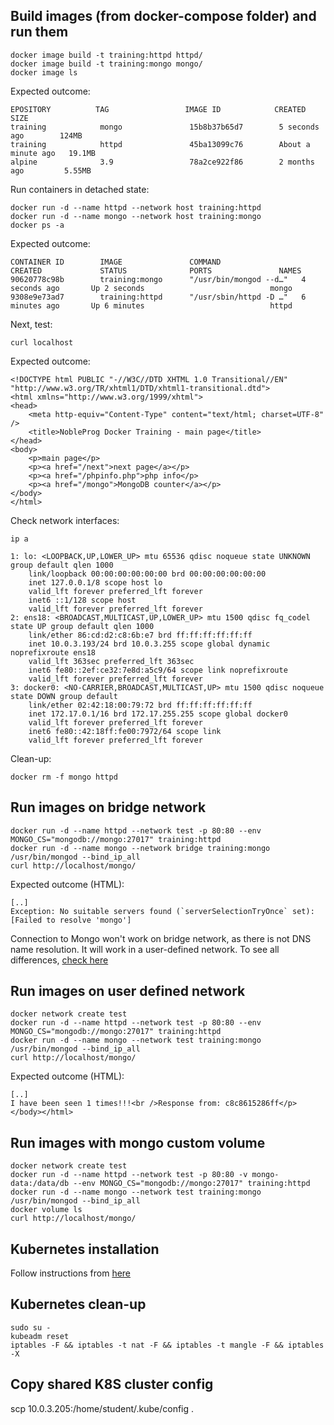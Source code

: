 ## Build images (from docker-compose folder) and run them

    docker image build -t training:httpd httpd/
    docker image build -t training:mongo mongo/
    docker image ls 

Expected outcome:

    EPOSITORY          TAG                 IMAGE ID            CREATED              SIZE
    training            mongo               15b8b37b65d7        5 seconds ago        124MB
    training            httpd               45ba13099c76        About a minute ago   19.1MB
    alpine              3.9                 78a2ce922f86        2 months ago         5.55MB

Run containers in detached state:

    docker run -d --name httpd --network host training:httpd
    docker run -d --name mongo --network host training:mongo
    docker ps -a 

Expected outcome:

    CONTAINER ID        IMAGE               COMMAND                  CREATED             STATUS              PORTS               NAMES
    90620778c98b        training:mongo      "/usr/bin/mongod --d…"   4 seconds ago       Up 2 seconds                            mongo
    9308e9e73ad7        training:httpd      "/usr/sbin/httpd -D …"   6 minutes ago       Up 6 minutes                            httpd

Next, test:

    curl localhost

Expected outcome:


    <!DOCTYPE html PUBLIC "-//W3C//DTD XHTML 1.0 Transitional//EN" "http://www.w3.org/TR/xhtml1/DTD/xhtml1-transitional.dtd">
    <html xmlns="http://www.w3.org/1999/xhtml">
    <head>
        <meta http-equiv="Content-Type" content="text/html; charset=UTF-8" />
        <title>NobleProg Docker Training - main page</title>
    </head>
    <body>
        <p>main page</p>
        <p><a href="/next">next page</a></p>
        <p><a href="/phpinfo.php">php info</p>
        <p><a href="/mongo">MongoDB counter</a></p>
    </body>
    </html>

Check network interfaces:

    ip a 

    1: lo: <LOOPBACK,UP,LOWER_UP> mtu 65536 qdisc noqueue state UNKNOWN group default qlen 1000
        link/loopback 00:00:00:00:00:00 brd 00:00:00:00:00:00
        inet 127.0.0.1/8 scope host lo
        valid_lft forever preferred_lft forever
        inet6 ::1/128 scope host 
        valid_lft forever preferred_lft forever
    2: ens18: <BROADCAST,MULTICAST,UP,LOWER_UP> mtu 1500 qdisc fq_codel state UP group default qlen 1000
        link/ether 86:cd:d2:c8:6b:e7 brd ff:ff:ff:ff:ff:ff
        inet 10.0.3.193/24 brd 10.0.3.255 scope global dynamic noprefixroute ens18
        valid_lft 363sec preferred_lft 363sec
        inet6 fe80::2ef:ce32:7e8d:a5c9/64 scope link noprefixroute 
        valid_lft forever preferred_lft forever
    3: docker0: <NO-CARRIER,BROADCAST,MULTICAST,UP> mtu 1500 qdisc noqueue state DOWN group default 
        link/ether 02:42:18:00:79:72 brd ff:ff:ff:ff:ff:ff
        inet 172.17.0.1/16 brd 172.17.255.255 scope global docker0
        valid_lft forever preferred_lft forever
        inet6 fe80::42:18ff:fe00:7972/64 scope link 
        valid_lft forever preferred_lft forever

Clean-up: 

    docker rm -f mongo httpd

## Run images on bridge network

    docker run -d --name httpd --network test -p 80:80 --env MONGO_CS="mongodb://mongo:27017" training:httpd
    docker run -d --name mongo --network bridge training:mongo /usr/bin/mongod --bind_ip_all
    curl http://localhost/mongo/
    
Expected outcome (HTML):

    [..]
    Exception: No suitable servers found (`serverSelectionTryOnce` set): [Failed to resolve 'mongo']
    
Connection to Mongo won't work on bridge network, as there is not DNS name resolution. It will work in a user-defined network.
To see all differences, [check here](https://docs.docker.com/network/bridge/) 

## Run images on user defined network

    docker network create test
    docker run -d --name httpd --network test -p 80:80 --env MONGO_CS="mongodb://mongo:27017" training:httpd
    docker run -d --name mongo --network test training:mongo /usr/bin/mongod --bind_ip_all
    curl http://localhost/mongo/

Expected outcome (HTML):

    [..]
    I have been seen 1 times!!!<br />Response from: c8c8615286ff</p></body></html>

## Run images with mongo custom volume

    docker network create test
    docker run -d --name httpd --network test -p 80:80 -v mongo-data:/data/db --env MONGO_CS="mongodb://mongo:27017" training:httpd
    docker run -d --name mongo --network test training:mongo /usr/bin/mongod --bind_ip_all
    docker volume ls
    curl http://localhost/mongo/


## Kubernetes installation

Follow instructions from [here](https://training-course-material.com/training/Kubernetes_(KB))

## Kubernetes clean-up

    sudo su - 
    kubeadm reset
    iptables -F && iptables -t nat -F && iptables -t mangle -F && iptables -X

## Copy shared K8S cluster config 

scp 10.0.3.205:/home/student/.kube/config .